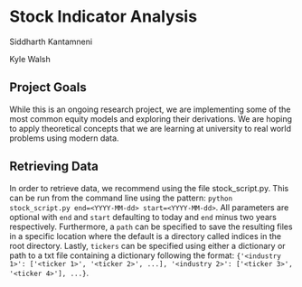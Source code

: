 # Stock Indicator Analysis
Siddharth Kantamneni

Kyle Walsh

## Project Goals
While this is an ongoing research project, we are implementing some of the most common equity models and exploring 
their derivations. We are hoping to apply theoretical concepts that we are learning at university to real world 
problems using modern data.

## Retrieving Data

In order to retrieve data, we recommend using the file stock_script.py. This can be run from the command line using the
pattern: `python stock_script.py end=<YYYY-MM-dd> start=<YYYY-MM-dd>`. All parameters are optional with `end` and
`start` defaulting to today and `end` minus two years respectively. Furthermore, a `path` can be specified to save the
resulting files in a specific location where the default is a directory called indices in the root directory. Lastly,
`tickers` can be specified using either a dictionary or path to a txt file containing a dictionary following the
format: `{'<industry 1>': ['<ticker 1>', '<ticker 2>', ...], '<industry 2>': ['<ticker 3>', '<ticker 4>'], ...}`.